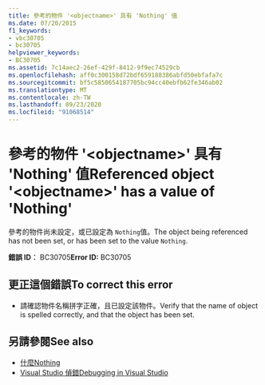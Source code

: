 ```yaml
---
title: 參考的物件 '<objectname>' 具有 'Nothing' 值
ms.date: 07/20/2015
f1_keywords:
- vbc30705
- bc30705
helpviewer_keywords:
- BC30705
ms.assetid: 7c14aec2-26ef-429f-8412-9f9ec74529cb
ms.openlocfilehash: aff0c300158d72bdf659188386abfd50ebfafa7c
ms.sourcegitcommit: bf5c5850654187705bc94cc40ebfb62fe346ab02
ms.translationtype: MT
ms.contentlocale: zh-TW
ms.lasthandoff: 09/23/2020
ms.locfileid: "91068514"
---
```

# <a name="referenced-object-objectname-has-a-value-of-nothing"></a><span data-ttu-id="c0fcb-102">參考的物件 '\<objectname>' 具有 'Nothing' 值</span><span class="sxs-lookup"><span data-stu-id="c0fcb-102">Referenced object '\<objectname>' has a value of 'Nothing'</span></span>

<span data-ttu-id="c0fcb-103">參考的物件尚未設定，或已設定為 `Nothing`值。</span><span class="sxs-lookup"><span data-stu-id="c0fcb-103">The object being referenced has not been set, or has been set to the value `Nothing`.</span></span>  
  
 <span data-ttu-id="c0fcb-104">**錯誤 ID︰** BC30705</span><span class="sxs-lookup"><span data-stu-id="c0fcb-104">**Error ID:** BC30705</span></span>  
  
## <a name="to-correct-this-error"></a><span data-ttu-id="c0fcb-105">更正這個錯誤</span><span class="sxs-lookup"><span data-stu-id="c0fcb-105">To correct this error</span></span>  
  
- <span data-ttu-id="c0fcb-106">請確認物件名稱拼字正確，且已設定該物件。</span><span class="sxs-lookup"><span data-stu-id="c0fcb-106">Verify that the name of object is spelled correctly, and that the object has been set.</span></span>  
  
## <a name="see-also"></a><span data-ttu-id="c0fcb-107">另請參閱</span><span class="sxs-lookup"><span data-stu-id="c0fcb-107">See also</span></span>

- [<span data-ttu-id="c0fcb-108">什麼</span><span class="sxs-lookup"><span data-stu-id="c0fcb-108">Nothing</span></span>](../language-reference/nothing.md)
- [<span data-ttu-id="c0fcb-109">Visual Studio 偵錯</span><span class="sxs-lookup"><span data-stu-id="c0fcb-109">Debugging in Visual Studio</span></span>](/visualstudio/debugger/debugger-feature-tour)
